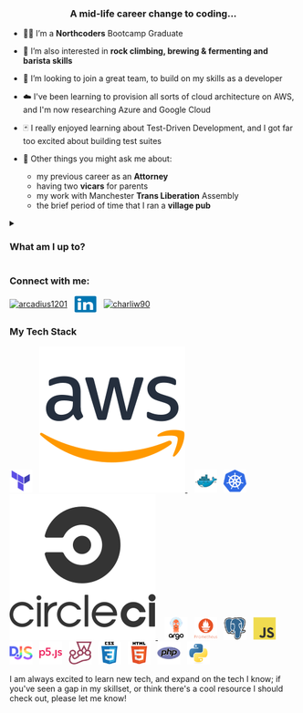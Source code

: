 <h3 align="center">A mid-life career change to coding...</h3>

- 👩‍💻️ I’m a **Northcoders** Bootcamp Graduate

- 🌱 I’m also interested in **rock climbing, brewing & fermenting and barista skills**

- 💽️ I’m looking to join a great team, to build on my skills as a developer

- ☁️ I've been learning to provision all sorts of cloud architecture on AWS, and I'm now researching Azure and Google Cloud

- 🃏 I really enjoyed learning about Test-Driven Development, and I got far too excited about building test suites

- 💬 Other things you might ask me about:
  - my previous career as an **Attorney**
  - having two **vicars** for parents
  - my work with Manchester **Trans Liberation** Assembly
  - the brief period of time that I ran a **village pub**

<details>
<summary><h3>What am I up to?</h3></summary>
<h4>Gaming</h4>

![Progress](https://progress-bar.dev/14) I've just started playing [Fallout 4](https://en.wikipedia.org/wiki/Fallout_4) (again!)

![Progress](https://progress-bar.dev/100) *I've just finished [The Witcher 3](https://en.wikipedia.org/wiki/The_Witcher_3:_Wild_Hunt) (took me long enough!)*

<h4>Climbing</h4>

I'm primarily [indoor Bouldering](https://en.wikipedia.org/wiki/Bouldering), and I try to climb 3-4 times a week.  I'm currently pushing myself to complete V5 [grade](https://en.wikipedia.org/wiki/Bouldering#Grading) climbs, having become more comfortable with V3 and V4 climbs

<h4>Brewing/Fermentation</h4>

I'm currently enjoying the [Kimchi](https://en.wikipedia.org/wiki/Kimchi) that I made with some [Wild Garlic](https://en.wikipedia.org/wiki/Allium_ursinum) and [Three-Cornered Leek](https://en.wikipedia.org/wiki/Allium_triquetrum) that I foraged on a walk along the Mersey, in [Didsbury](https://maps.app.goo.gl/8ahj9pzQtAtahC8c8).  The fermentation process took longer than expected, at 15 days.

<h4>TV</h4>

Working my way through the [Dimension 20](https://en.wikipedia.org/wiki/Dimension_20) series - just started on **Tiny Heist**

<h4>Coding Projects</h4>

I spend my Mon-Fri, 9-5 working on a Discord Bot project for a non-profit group.  This involves building & maintaining APIs, developing and improving a Discord Bot, database management, interactions with Google Forms API, and a React.js front-end.

I'm re-visiting <a href="https://adventofcode.com">Advent of Code 2023</a> - my plan is to complete those that I didn't get to in December, and refactor the completed ones, but also to additionally solve them all in Python in order to showcase my Python abilities (since most of my github is javascript).  My solutions are [here](https://github.com/CharliW90/advent_of_code-2023).

![Progress](https://progress-bar.dev/16/?scale=25&title=&suffix=%20solutions&width=120) JavaScript

![Progress](https://progress-bar.dev/0/?scale=25&title=&suffix=%20solutions&width=120) Python

I've also taken on the task of 'sprucing up' an existing website for a church - I am constrained by many restrictions (not least that I'm not allowed to change the host, nor move away from WordPress) but you can take a look at my handiwork [here](https://stbridgetschurch.org.uk), and feel free to give me some pointers (I'm always keen to learn more frontend skills!)

</details>


<h3 align="left">Connect with me:</h3>
<p align="left">
  <a href="https://discord.com/users/306203382740287500" target="blank"><img align="center" src="https://assets-global.website-files.com/6257adef93867e50d84d30e2/653714c174fc6c8bbea73caf_636e0a69f118df70ad7828d4_icon_clyde_blurple_RGB.svg" alt="arcadius1201" height="30" width="40" /></a>&nbsp;&nbsp;
  <a href="https://linkedin.com/in/charli-e-williams" target="blank"><img align="center" src="https://github.com/devicons/devicon/blob/master/icons/linkedin/linkedin-original.svg" alt="charli-e-williams" height="30" width="40" /></a>&nbsp;&nbsp;
  <a href="https://stackoverflow.com/users/12754546" target="blank"><img align="center" src="https://raw.githubusercontent.com/rahuldkjain/github-profile-readme-generator/master/src/images/icons/Social/stack-overflow.svg" alt="charliw90" height="30" width="40" /></a>&nbsp;&nbsp;
</p>

<h3 align="left">My Tech Stack</h3>
<p align="left">
  <a href="https://www.terraform.io/" target="_blank" rel="noreferrer"> <img src="https://github.com/devicons/devicon/blob/master/icons/terraform/terraform-original.svg" alt="terraform" width="40" height="40"/></a>&nbsp;&nbsp;
  <a href="https://aws.amazon.com/" target="_blank" rel="noreferrer">
    <picture>
      <source srcset="https://github.com/devicons/devicon/blob/master/icons/amazonwebservices/amazonwebservices-original-wordmark.svg" width="40" height="40" media="(prefers-color-scheme: light)">
      <source srcset="https://github.com/devicons/devicon/blob/master/icons/amazonwebservices/amazonwebservices-plain-wordmark.svg" width="40" height="40" media="(prefers-color-scheme: dark)">
      <img alt="aws" src="https://github.com/devicons/devicon/blob/master/icons/amazonwebservices/amazonwebservices-original-wordmark.svg">
    </picture>
  </a>&nbsp;&nbsp;
  <a href="https://www.docker.com/" target="_blank" rel="noreferrer"> <img src="https://github.com/devicons/devicon/blob/master/icons/docker/docker-original.svg" alt="docker" width="40" height="40"/></a>&nbsp;&nbsp;
  <a href="https://kubernetes.io/" target="_blank" rel="noreferrer"> <img src="https://github.com/devicons/devicon/blob/master/icons/kubernetes/kubernetes-original.svg" alt="kubernetes" width="40" height="40"/></a>&nbsp;&nbsp;
  <a href="https://app.circleci.com/" target="_blank" rel="noreferrer">
    <picture>
      <source srcset="https://github.com/devicons/devicon/blob/master/icons/circleci/circleci-plain-wordmark.svg" width="40" height="40" media="(prefers-color-scheme: light)">
      <source srcset="https://media.trustradius.com/product-logos/4u/4L/OCS8PRN308HT.JPEG" width="40" height="40" media="(prefers-color-scheme: dark)">
      <img alt="aws" src="https://github.com/devicons/devicon/blob/master/icons/circleci/circleci-plain-wordmark.svg">
    </picture>
  </a>&nbsp;&nbsp;
  <a href="https://argoproj.github.io/cd/" target="_blank" rel="noreferrer"> <img src="https://github.com/devicons/devicon/blob/master/icons/argocd/argocd-original-wordmark.svg" alt="argo-cd" width="40" height="40"/></a>&nbsp;&nbsp;
  <a href="https://prometheus.io/" target="_blank" rel="noreferrer"> <img src="https://github.com/devicons/devicon/blob/master/icons/prometheus/prometheus-plain-wordmark.svg" alt="prometheus" width="40" height="40"/></a>&nbsp;&nbsp;
  <a href="https://www.postgresql.org/" target="_blank" rel="noreferrer"> <img src="https://github.com/devicons/devicon/blob/master/icons/postgresql/postgresql-original.svg" alt="mysql" width="40" height="40"/></a>&nbsp;&nbsp;
  <a href="https://developer.mozilla.org/en-US/docs/Web/JavaScript" target="_blank" rel="noreferrer"> <img src="https://raw.githubusercontent.com/devicons/devicon/master/icons/javascript/javascript-original.svg" alt="javascript" width="40" height="40"/></a>&nbsp;&nbsp;
  <a href="https://discord.js.org/" target="_blank" rel="noreferrer"> <img src="https://github.com/devicons/devicon/blob/master/icons/discordjs/discordjs-original.svg" alt="discord-js" width="40" height="40"/></a>&nbsp;&nbsp;
  <a href="https://editor.p5js.org/" target="_blank" rel="noreferrer"> <img src="https://github.com/devicons/devicon/blob/master/icons/p5js/p5js-original.svg" alt="p5-js" width="40" height="40"/></a>&nbsp;&nbsp;
  <a href="https://jestjs.io/" target="_blank" rel="noreferrer"> <img src="https://github.com/devicons/devicon/blob/master/icons/jest/jest-plain.svg" alt="jest-testing" width="40" height="40"/></a>&nbsp;&nbsp;
  <a href="https://www.w3schools.com/css/" target="_blank" rel="noreferrer"> <img src="https://raw.githubusercontent.com/devicons/devicon/master/icons/css3/css3-original-wordmark.svg" alt="css3" width="40" height="40"/></a>&nbsp;&nbsp;
  <a href="https://www.w3.org/html/" target="_blank" rel="noreferrer"> <img src="https://raw.githubusercontent.com/devicons/devicon/master/icons/html5/html5-original-wordmark.svg" alt="html5" width="40" height="40"/></a>&nbsp;&nbsp;
  <a href="https://www.php.net" target="_blank" rel="noreferrer"> <img src="https://github.com/devicons/devicon/blob/master/icons/php/php-original.svg" alt="php" width="40" height="40"/></a>&nbsp;&nbsp;
  <a href="https://www.python.org" target="_blank" rel="noreferrer"> <img src="https://raw.githubusercontent.com/devicons/devicon/master/icons/python/python-original.svg" alt="python" width="40" height="40"/></a>&nbsp;&nbsp;
</p>
<p>I am always excited to learn new tech, and expand on the tech I know; if you've seen a gap in my skillset, or think there's a cool resource I should check out, please let me know!</p>
